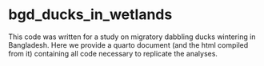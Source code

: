 # bgd_ducks_in_wetlands
This code was written for a study on migratory dabbling ducks wintering in Bangladesh. Here we provide a quarto document (and the html compiled from it) containing all code necessary to replicate the analyses. 
